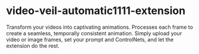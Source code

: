 # video-veil-automatic1111-extension
Transform your videos into captivating animations. Processes each frame to create a seamless, temporally consistent animation. Simply upload your video or image frames, set your prompt and ControlNets, and let the extension do the rest.
